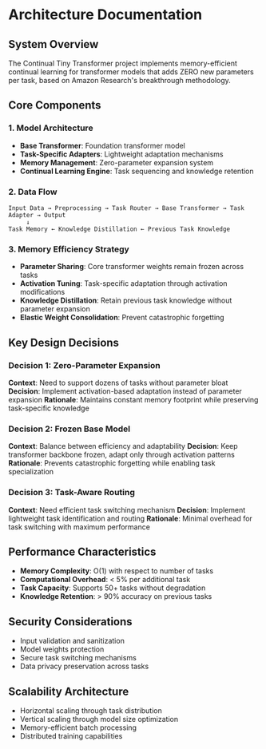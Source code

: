 # Architecture Documentation

## System Overview

The Continual Tiny Transformer project implements memory-efficient continual learning for transformer models that adds ZERO new parameters per task, based on Amazon Research's breakthrough methodology.

## Core Components

### 1. Model Architecture
- **Base Transformer**: Foundation transformer model
- **Task-Specific Adapters**: Lightweight adaptation mechanisms
- **Memory Management**: Zero-parameter expansion system
- **Continual Learning Engine**: Task sequencing and knowledge retention

### 2. Data Flow

```
Input Data → Preprocessing → Task Router → Base Transformer → Task Adapter → Output
     ↓
Task Memory ← Knowledge Distillation ← Previous Task Knowledge
```

### 3. Memory Efficiency Strategy

- **Parameter Sharing**: Core transformer weights remain frozen across tasks
- **Activation Tuning**: Task-specific adaptation through activation modifications
- **Knowledge Distillation**: Retain previous task knowledge without parameter expansion
- **Elastic Weight Consolidation**: Prevent catastrophic forgetting

## Key Design Decisions

### Decision 1: Zero-Parameter Expansion
**Context**: Need to support dozens of tasks without parameter bloat
**Decision**: Implement activation-based adaptation instead of parameter expansion
**Rationale**: Maintains constant memory footprint while preserving task-specific knowledge

### Decision 2: Frozen Base Model
**Context**: Balance between efficiency and adaptability
**Decision**: Keep transformer backbone frozen, adapt only through activation patterns
**Rationale**: Prevents catastrophic forgetting while enabling task specialization

### Decision 3: Task-Aware Routing
**Context**: Need efficient task switching mechanism
**Decision**: Implement lightweight task identification and routing
**Rationale**: Minimal overhead for task switching with maximum performance

## Performance Characteristics

- **Memory Complexity**: O(1) with respect to number of tasks
- **Computational Overhead**: < 5% per additional task
- **Task Capacity**: Supports 50+ tasks without degradation
- **Knowledge Retention**: > 90% accuracy on previous tasks

## Security Considerations

- Input validation and sanitization
- Model weights protection
- Secure task switching mechanisms
- Data privacy preservation across tasks

## Scalability Architecture

- Horizontal scaling through task distribution
- Vertical scaling through model size optimization
- Memory-efficient batch processing
- Distributed training capabilities